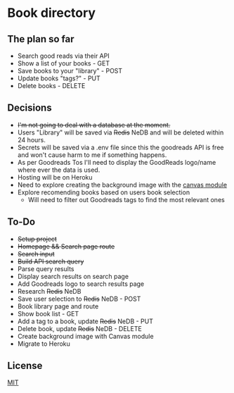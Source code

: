 # Book directory
## The plan so far
- Search good reads via their API
- Show a list of your books - GET
- Save books to your "library" - POST
- Update books "tags?" - PUT
- Delete books - DELETE

## Decisions
- ~~I'm not going to deal with a database at the moment.~~
- Users "Library" will be saved via ~~Redis~~ NeDB and will be deleted within 24 hours.
- Secrets will be saved via a .env file since this the goodreads API is free and won't cause harm to me if something happens.
- As per Goodreads Tos I'll need to display the GoodReads logo/name where ever the data is used.
- Hosting will be on Heroku
- Need to explore creating the background image with the [canvas module](https://flaviocopes.com/canvas-node-generate-image/)
- Explore recomending books based on users book selection
    - Will need to filter out Goodreads tags to find the most relevant ones

## To-Do
- ~~Setup project~~
- ~~Homepage && Search page route~~
- ~~Search input~~
- ~~Build API search query~~
- Parse query results
- Display search results on search page
- Add Goodreads logo to search results page
- Research ~~Redis~~ NeDB
- Save user selection to ~~Redis~~ NeDB - POST
- Book library page and route
- Show book list - GET
- Add a tag to a book, update ~~Redis~~ NeDB - PUT
- Delete book, update ~~Redis~~ NeDB - DELETE
- Create background image with Canvas module
- Migrate to Heroku

## License
[MIT](https://choosealicense.com/licenses/mit/)